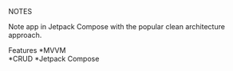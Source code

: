 NOTES

Note app in Jetpack Compose with the popular clean architecture approach.

Features
*MVVM  
*CRUD
*Jetpack Compose



